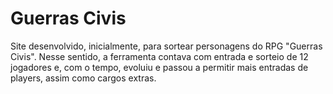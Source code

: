 # Guerras Civis
Site desenvolvido, inicialmente, para sortear personagens do RPG "Guerras Civis". Nesse sentido, a ferramenta contava com entrada e sorteio de 12 jogadores e, com o tempo, evoluiu e passou a permitir mais entradas de players, assim como cargos extras.
